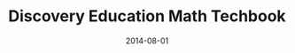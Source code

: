---
layout: post
title:  "Discovery Education Math Techbook"
date:   2014-08-01
categories: Projects
at: Zeus Learning
permalink: /projects/discovery-mathtechbook
---